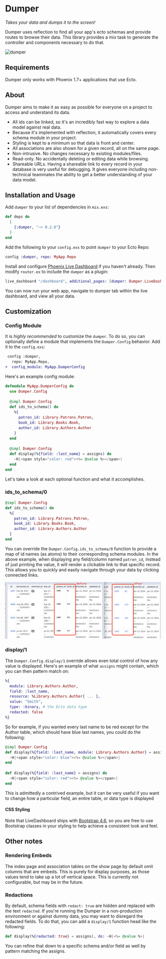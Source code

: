 # Dumper

_Takes your data and dumps it to the screen!_

Dumper uses reflection to find all your app's ecto schemas and provide routes to browse their data.  This library provides a mix task to generate the controller and components necessary to do that.

![dumper](assets/dumper.gif)


## Requirements

Dumper only works with Phoenix 1.7+ applications that use Ecto.

## About

Dumper aims to make it as easy as possible for everyone on a project to access and understand its data.

- All ids can be linked, so it's an incredibly fast way to explore a data model against real data.
- Because it's implemented with reflection, it automatically covers every schema module in your project.
- Styling is kept to a minimum so that data is front and center.
- All associations are also shown for a given record, all on the same page.
- Non-intrusive. No changes necessary to existing modules/files.
- Read-only.  No accidentally deleting or editing data while browsing.
- Shareable URLs. Having a shareable link to every record in your database is very useful for debugging. It gives everyone including non-technical teammates the ability to get a better understanding of your data model.


## Installation and Usage

Add `dumper` to your list of dependencies in `mix.exs`:

```elixir
def deps do
  [
    {:dumper, "~> 0.2.0"}
  ]
end
```

Add the following to your `config.exs` to point `dumper` to your Ecto Repo:
```elixir
config :dumper, repo: MyApp.Repo
```

Install and configure [Phoenix Live Dashboard](https://hexdocs.pm/phoenix_live_dashboard) if you haven't already.  Then modify `router.ex` to include the `dumper` as a plugin:

``` elixir
live_dashboard "/dashboard", additional_pages: [dumper: Dumper.LiveDashboardPage]
```

You can now run your web app, navigate to dumper tab within the live dashboard, and view all your data.

## Customization

### Config Module
It is *highly recommended* to customize the `dumper`.  To do so, you can optionally define a module that implements the `Dumper.Config` behavior.  Add it to the `config.exs`:

``` diff
 config :dumper,
   repo: MyApp.Repo,
+  config_module: MyApp.DumperConfig
```

Here's an example config module:

``` elixir
defmodule MyApp.DumperConfig do
  use Dumper.Config

  @impl Dumper.Config
  def ids_to_schema() do
    %{
      patron_id: Library.Patrons.Patron,
      book_id: Library.Books.Book,
      author_id: Library.Authors.Author
    }
  end

  @impl Dumper.Config
  def display(%{field: :last_name} = assigns) do
    ~H|<span style="color: red"><%= @value %></span>|
  end
end

```

Let's take a look at each optional function and what it accomplishes.

### ids_to_schema/0

``` elixir
@impl Dumper.Config
def ids_to_schema() do
  %{
    patron_id: Library.Patrons.Patron,
    book_id: Library.Books.Book,
    author_id: Library.Authors.Author
  }
end
```

You can override the `Dumper.Config.ids_to_schema/0` function to provide a map of id names (as atoms) to their corresponding schema modules.  In the above example, when displaying any field/column named `patron_id`, instead of just printing the value, it will render a clickable link to that specific record.  This allows you to quickly and easily navigate through your data by clicking connected links.

![dumper](assets/no-links-vs-links.png)

### display/1

The `Dumper.Config.display/1` override allows even total control of how any value is displayed.  Here's an example of what `assigns` might contain, which you can then pattern match on:

``` elixir
%{
  module: Library.Authors.Author,
  field: :last_name,
  resource: %Library.Authors.Author{ ... },
  value: "Smith",
  type: :binary, # the Ecto data type
  redacted: false
%}
```

So for example, if you wanted every last name to be red except for the Author table, which should have blue last names, you could do the following:

``` elixir
@impl Dumper.Config
def display(%{field: :last_name, module: Library.Authors.Author} = assigns) do
  ~H|<span style="color: blue"><%= @value %></span>|
end

def display(%{field: :last_name} = assigns) do
  ~H|<span style="color: red"><%= @value %></span>|
end
```

This is admittedly a contrived example, but it can be very useful if you want to change how a particular field, an entire table, or data type is displayed

#### CSS Styling

Note that LiveDashboard ships with [Bootstrap 4.6](https://getbootstrap.com/docs/4.6), so you are free to use Bootstrap classes in your styling to help achieve a consistent look and feel.


## Other notes

### Rendering Embeds
The index page and association tables on the show page by default omit columns that are embeds.  This is purely for display purposes, as those values tend to take up a lot of vertical space.  This is currently not configurable, but may be in the future.

### Redactions
By default, schema fields with `redact: true` are hidden and replaced with the text `redacted`.  If you're running the Dumper in a non-production environment or against dummy data, you may want to disregard the redacted fields.  To do that, you can add a `display/1` function head like the following:

``` elixir
def display(%{redacted: true} = assigns), do: ~H|<%= @value %>|
```

You can refine that down to a specific schema and/or field as well by pattern matching the assigns.

